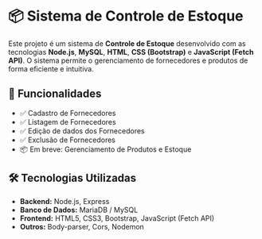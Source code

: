 # 📦 Sistema de Controle de Estoque

Este projeto é um sistema de **Controle de Estoque** desenvolvido com as tecnologias **Node.js**, **MySQL**, **HTML**, **CSS (Bootstrap)** e **JavaScript (Fetch API)**. O sistema permite o gerenciamento de fornecedores e produtos de forma eficiente e intuitiva.

## 🚀 Funcionalidades

- ✅ Cadastro de Fornecedores
- ✅ Listagem de Fornecedores
- ✅ Edição de dados dos Fornecedores
- ✅ Exclusão de Fornecedores
- 📦 Em breve: Gerenciamento de Produtos e Estoque

## 🛠️ Tecnologias Utilizadas

- **Backend:** Node.js, Express
- **Banco de Dados:** MariaDB / MySQL
- **Frontend:** HTML5, CSS3, Bootstrap, JavaScript (Fetch API)
- **Outros:** Body-parser, Cors, Nodemon


